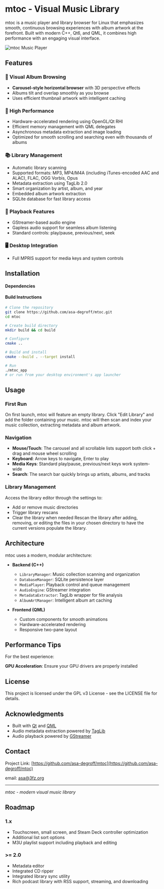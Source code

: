 # mtoc - Visual Music Library

mtoc is a music player and library browser for Linux that emphasizes smooth, continuous browsing experiences with album artwork at the forefront. Built with modern C++, Qt6, and QML, it combines high performance with an engaging visual interface. 

![mtoc Music Player](resources/banner/mtoc-banner.png)

## Features

### 🎨 Visual Album Browsing
- **Carousel-style horizontal browser** with 3D perspective effects
- Albums tilt and overlap smoothly as you browse
- Uses efficient thumbnail artwork with intelligent caching

### 🚀 High Performance
- Hardware-accelerated rendering using OpenGL/Qt RHI
- Efficient memory management with QML delegates
- Asynchronous metadata extraction and image loading
- Optimized for smooth scrolling and searching even with thousands of albums

### 📚 Library Management
- Automatic library scanning
- Supported formats: MP3, MP4/M4A (including iTunes-encoded AAC and ALAC), FLAC, OGG Vorbis, Opus
- Metadata extraction using TagLib 2.0
- Smart organization by artist, album, and year
- Embedded album artwork extraction
- SQLite database for fast library access

### 🎵 Playback Features
- GStreamer-based audio engine
- Gapless audio support for seamless album listening
- Standard controls: play/pause, previous/next, seek

### 🖥️ Desktop Integration
- Full MPRIS support for media keys and system controls

## Installation

#### Dependencies

#### Build Instructions

```bash
# Clone the repository
git clone https://github.com/asa-degroff/mtoc.git
cd mtoc

# Create build directory
mkdir build && cd build

# Configure
cmake ..

# Build and install
cmake --build . --target install

# Run
./mtoc_app 
# or run from your desktop environment's app launcher
```

## Usage

### First Run

On first launch, mtoc will feature an empty library. Click "Edit Library" and add the folder containing your music. mtoc will then scan and index your music collection, extracting metadata and album artwork.

### Navigation

- **Mouse/Touch**: The carousel and all scrollable lists support both click + drag and mouse wheel scrolling
- **Keyboard**: Arrow keys to navigate, Enter to play
- **Media Keys**: Standard play/pause, previous/next keys work system-wide
- **Search**: The search bar quickly brings up artists, albums, and tracks

### Library Management

Access the library editor through the settings to:
- Add or remove music directories
- Trigger library rescans
- Clear the library when needed
Rescan the library after adding, removing, or editing the files in your chosen directory to have the current versions populate the library. 

## Architecture

mtoc uses a modern, modular architecture:

- **Backend (C++)**
  - `LibraryManager`: Music collection scanning and organization
  - `DatabaseManager`: SQLite persistence layer
  - `MediaPlayer`: Playback control and queue management
  - `AudioEngine`: GStreamer integration
  - `MetadataExtractor`: TagLib wrapper for file analysis
  - `AlbumArtManager`: Intelligent album art caching

- **Frontend (QML)**
  - Custom components for smooth animations
  - Hardware-accelerated rendering
  - Responsive two-pane layout

## Performance Tips

For the best experience:

**GPU Acceleration**: Ensure your GPU drivers are properly installed

## License

This project is licensed under the GPL v3 License - see the LICENSE file for details.

## Acknowledgments

- Built with [Qt](https://www.qt.io/) and [QML](https://doc.qt.io/qt-6/qmlapplications.html)
- Audio metadata extraction powered by [TagLib](https://taglib.org/)
- Audio playback powered by [GStreamer](https://gstreamer.freedesktop.org/)

## Contact

Project Link: [https://github.com/asa-degroff/mtoc](https://github.com/asa-degroff/mtoc)

email: asa@3fz.org

---

*mtoc - modern visual music library*

## Roadmap

### 1.x
- Touchscreen, small screen, and Steam Deck controller optimization
- Additional list sort options
- M3U playlist support including playback and editing

### >= 2.0
- Metadata editor
- Integrated CD ripper
- Integrated library sync utility
- Rich podcast library with RSS support, streaming, and downloading
